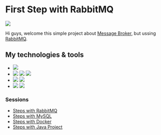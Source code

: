 # First Step with RabbitMQ
![](https://img.shields.io/badge/by-Alejandro.Fuentes-informational?style=flat&logoColor=white&color=cdcdcd)

Hi guys, welcome this simple project about [Message Broker](https://en.wikipedia.org/wiki/Message_broker), but ussing [RabbitMQ](https://www.rabbitmq.com/).

## My technologies & tools

* ![](https://img.shields.io/badge/OS-Windows-informational?style=flat&logo=windows&logoColor=white&color=cdcdcd)
* ![](https://img.shields.io/badge/Editor-Eclipse-informational?style=flat&logo=eclipse-ide&logoColor=white&color=cdcdcd) ![](https://img.shields.io/badge/Repository-Docker-informational?style=flat&logo=Docker&logoColor=white&color=cdcdcd) ![](https://img.shields.io/badge/Project_Management-Apache_Maven-informational?style=flat&logo=ApacheMaven&logoColor=white&color=cdcdcd)
* ![](https://img.shields.io/badge/Code-Java-informational?style=flat&logo=java&logoColor=white&color=cdcdcd)
![](https://img.shields.io/badge/Code-SpringBoot-informational?style=flat&logo=springboot&logoColor=white&color=cdcdcd)
* ![](https://img.shields.io/badge/Message_Broker-RabbitMQ-informational?style=flat&logo=RabbitMQ&logoColor=white&color=cdcdcd) ![](https://img.shields.io/badge/Data_Base-MySql-informational?style=flat&logo=MySql&logoColor=white&color=cdcdcd)


### Sessions
- [Steps with RabbitMQ](README_RABBITMQ.md)
- [Steps with MySQL](README_MYSQL.md)
- [Steps with Docker](README_DOCKER.md)
- [Steps with Java Project](README_JAVA.md)

